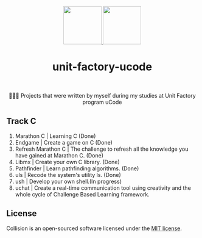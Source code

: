 <p align="center">
    <a href="https://unitfactory.net/en/" target="_blank">
        <img src="https://github.com/viacheslavpleshkov/unit-factory-ucode/blob/master/.git_images/unit_logo.png?raw=true" height="100px">
    </a>
    <a href="https://ucode.world/en/" target="_blank">
        <img src="https://github.com/viacheslavpleshkov/unit-factory-ucode/blob/master/.git_images/ucode_logo.png?raw=true" height="100px">
    </a>
    <h1 align="center">unit-factory-ucode</h1>
    <br>
</p>
<p align="center">🏊🏻‍♂️ Projects that were written by myself during my studies at Unit Factory program uCode</p>

## Track C
1. Marathon C | Learning C (Done)
1. Endgame | Create a game on C (Done)
1. Refresh Marathon C | The challenge to refresh all the knowledge you have gained at Marathon C. (Done)
1. Libmx | Create your own C library. (Done)
1. Pathfinder | Learn pathfinding algorithms. (Done)
1. uls | Recode the system's utility ls. (Done)
1. ush | Develop your own shell.(In progress)
1. uchat | Create a real-time communication tool using creativity and the whole cycle of Challenge Based Learning framework.

## License

Collision is an open-sourced software licensed under the [MIT license](LICENSE.md).
